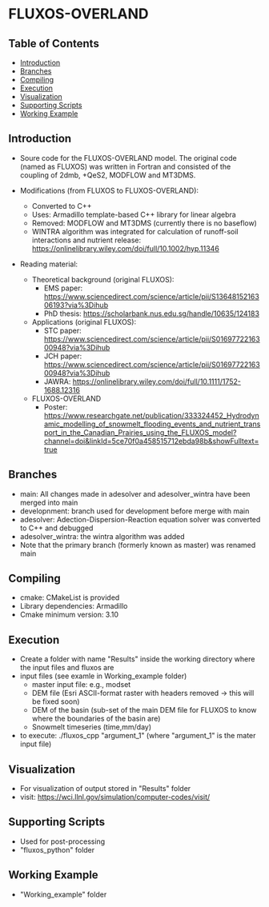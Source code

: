 # FLUXOS-OVERLAND
## Table of Contents
* [Introduction](#introduction)
* [Branches](#branches)
* [Compiling](#compiling)
* [Execution](#execution)
* [Visualization](#visualization)
* [Supporting Scripts](#supporting-scripts)
* [Working Example](#working-example)

## Introduction
* Soure code for the FLUXOS-OVERLAND model. The original code (named as FLUXOS) was written in Fortran and consisted of the coupling of 2dmb, +QeS2, MODFLOW and MT3DMS.

* Modifications (from FLUXOS to FLUXOS-OVERLAND):
	* Converted to C++
	* Uses: Armadillo template-based C++ library for linear algebra 
	* Removed: MODFLOW and MT3DMS (currently there is no baseflow)
	* WINTRA algorithm was integrated for calculation of runoff-soil interactions and nutrient release: https://onlinelibrary.wiley.com/doi/full/10.1002/hyp.11346

* Reading material:
	* Theoretical background (original FLUXOS):
		* EMS paper: https://www.sciencedirect.com/science/article/pii/S1364815216306193?via%3Dihub
		* PhD thesis: https://scholarbank.nus.edu.sg/handle/10635/124183
	* Applications (original FLUXOS):
		* STC paper: https://www.sciencedirect.com/science/article/pii/S0169772216300948?via%3Dihub
		* JCH paper: https://www.sciencedirect.com/science/article/pii/S0169772216300948?via%3Dihub
		* JAWRA: https://onlinelibrary.wiley.com/doi/full/10.1111/1752-1688.12316
	* FLUXOS-OVERLAND
		* Poster: https://www.researchgate.net/publication/333324452_Hydrodynamic_modelling_of_snowmelt_flooding_events_and_nutrient_transport_in_the_Canadian_Prairies_using_the_FLUXOS_model?channel=doi&linkId=5ce70f0a458515712ebda98b&showFulltext=true

## Branches
* main: All changes made in adesolver and adesolver_wintra have been merged into main
* developnment: branch used for development before merge with main
* adesolver: Adection-Dispersion-Reaction equation solver was converted to C++ and debugged
* adesolver_wintra: the wintra algorithm was added
* Note that the primary branch (formerly known as master) was renamed main

## Compiling
* cmake: CMakeList is provided
* Library dependencies: Armadillo 
* Cmake minimum version: 3.10

<!-- ## Execution (and input files and folder needed) -->
## Execution
* Create a folder with name "Results" inside the working directory where the input files and fluxos are
* input files (see examle in Working_example folder)
	* master input file: e.g., modset
	* DEM file (Esri ASCII-format raster with headers removed ->  this will be fixed soon)
	* DEM of the basin (sub-set of the main DEM file for FLUXOS to know where the boundaries of the basin are)
	* Snowmelt timeseries (time,mm/day)
* to execute: ./fluxos_cpp "argument_1" (where "argument_1" is the mater input file)

<!-- ## Visualization of results (stored inside "Results" folder) -->
## Visualization
* For visualization of output stored in "Results" folder
* visit: https://wci.llnl.gov/simulation/computer-codes/visit/

<!-- ## Supporting scripts (post-processing) -->
## Supporting Scripts
* Used for post-processing
* "fluxos_python" folder

## Working Example
* "Working_example" folder


